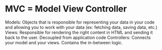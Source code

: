 # MVC = Model View Controller
Models: Objects that is responsible for representing your data in your code and allowing you to work with your data (ex: fetching data, saving data, etc.)
Views: Responsible for rendering the right content in HTML and sending it back to the user. Decoupled from application code
Controllers: Connects your model and your views. Contains the in-between logic.
